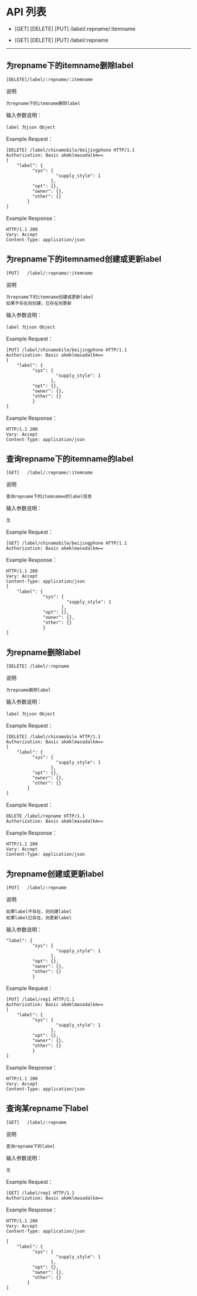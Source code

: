 # API 列表
	
- [GET] [DELETE] [PUT] /label/:repname/:itemname

- [GET] [DELETE] [PUT] /label/:repname


----------

## 为repname下的itemname删除label
	
	[DELETE]/label/:repname/:itemname

说明
	
	为repname下的itemname删除label

输入参数说明：

	label 为json Object
	
Example Request：

	[DELETE] /label/chinamobile/beijingphone HTTP/1.1 
	Authorization: Basic akmklmasadalkm==
	[
		"label": {
	          "sys": {
	                   "supply_style": 1
	                 },
	          "opt": {},
	          "owner": {},
	          "other": {}
	    	}
	]

Example Response：
	
	HTTP/1.1 200 
	Vary: Accept 
	Content-Type: application/json
	

## 为repname下的itemnamed创建或更新label
	
	[PUT]	/label/:repname/:itemname

说明
	
	为repname下的itemname创建或更新label
	如果不存在则创建，已存在则更新

输入参数说明：

	label 为json Object
	
Example Request：

	[PUT] /label/chinamobile/beijingphone HTTP/1.1 
	Authorization: Basic akmklmasadalkm==
	[
		"label": {
	          "sys": {
	                   "supply_style": 1
	                 },
	          "opt": {},
	          "owner": {},
	          "other": {}
	          }
	]
	
Example Response：
	
	HTTP/1.1 200 
	Vary: Accept 
	Content-Type: application/json
	

## 查询repname下的itemname的label
	
	[GET]	/label/:repname/:itemname

说明
	
	查询repname下的itemnamee的label信息

输入参数说明：
	
	无
	
Example Request：

	[GET] /label/chinamobile/beijingphone HTTP/1.1 
	Authorization: Basic akmklmasadalkm==
	
Example Response：
	
	HTTP/1.1 200 
	Vary: Accept 
	Content-Type: application/json
	[
		"label": {
		          "sys": {
		                   "supply_style": 1
		                 },
		          "opt": {},
		          "owner": {},
		          "other": {}
		          }
	]


## 为repname删除label
	
	[DELETE] /label/:repname

说明
	
	为repname删除label


输入参数说明：

	label 为json Object
	
Example Request：

	[DELETE] /label/chinamobile HTTP/1.1 
	Authorization: Basic akmklmasadalkm==
	[
		"label": {
	          "sys": {
	                   "supply_style": 1
	                 },
	          "opt": {},
	          "owner": {},
	          "other": {}
	    	}
	]

Example Request：

	DELETE /label/repname HTTP/1.1 
	Authorization: Basic akmklmasadalkm==

	
Example Response：
	
	HTTP/1.1 200 
	Vary: Accept 
	Content-Type: application/json
	

## 为repname创建或更新label
	
	[PUT]	/label/:repname

说明
	
	如果label不存在，则创建label
	如果label已存在，则更新label

输入参数说明：

	"label": {
	          "sys": {
	                   "supply_style": 1
	                 },
	          "opt": {},
	          "owner": {},
	          "other": {}
	          }
	
Example Request：

	[PUT] /label/rep1 HTTP/1.1 
	Authorization: Basic akmklmasadalkm==
	[
		"label": {
	          "sys": {
	                   "supply_style": 1
	                 },
	          "opt": {},
	          "owner": {},
	          "other": {}
	          }
	]
	
Example Response：
	
	HTTP/1.1 200 
	Vary: Accept 
	Content-Type: application/json
	

## 查询某repname下label
	
	[GET]	/label/:repname

说明
	
	查询repname下的label

输入参数说明：

	无
	
Example Request：

	[GET] /label/rep1 HTTP/1.1 
	Authorization: Basic akmklmasadalkm==
	
Example Response：
	
	HTTP/1.1 200 
	Vary: Accept 
	Content-Type: application/json
	
	[
		"label": {
	          "sys": {
	                   "supply_style": 1
	                 },
	          "opt": {},
	          "owner": {},
	          "other": {}
	        }
	]
